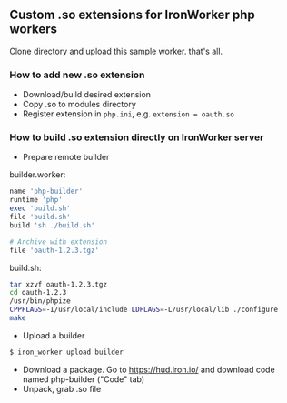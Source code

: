 ## Custom .so extensions for IronWorker php workers

Clone directory and upload this sample worker. that's all.

### How to add new .so extension
* Download/build desired extension
* Copy .so to modules directory
* Register extension in `php.ini`, e.g. `extension = oauth.so`



### How to build .so extension directly on IronWorker server

* Prepare remote builder

builder.worker:
```ruby 
name 'php-builder'
runtime 'php'
exec 'build.sh'
file 'build.sh'
build 'sh ./build.sh'

# Archive with extension
file 'oauth-1.2.3.tgz'
```

build.sh:
```bash 
tar xzvf oauth-1.2.3.tgz
cd oauth-1.2.3
/usr/bin/phpize
CPPFLAGS=-I/usr/local/include LDFLAGS=-L/usr/local/lib ./configure
make
```

* Upload a builder

```bash
$ iron_worker upload builder
```

* Download a package. Go to https://hud.iron.io/ and download code named php-builder ("Code" tab)
* Unpack, grab .so file






